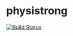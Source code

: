 # physistrong

[![Build Status](https://travis-ci.org/justincdotme/physistrong.svg?branch=development)](https://travis-ci.org/justincdotme/physistrong)